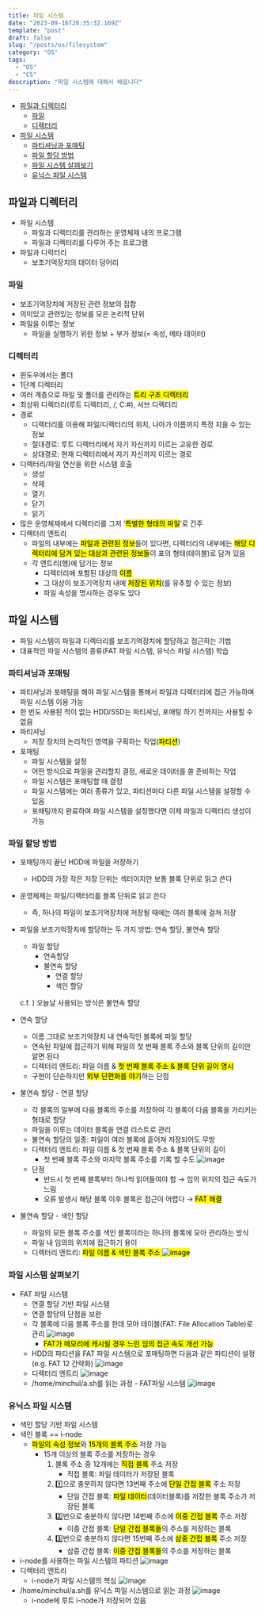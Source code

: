 ```yaml
---
title: 파일 시스템
date: "2023-09-16T20:35:32.169Z"
template: "post"
draft: false
slug: "/posts/os/filesystem"
category: "OS"
tags:
  - "OS"
  - "CS"  
description: "파일 시스템에 대해서 배웁니다"
---
```


- [파일과 디렉터리](#파일과-디렉터리)
    - [파일](#파일)
    - [디렉터리](#디렉터리)
- [파일 시스템](#파일-시스템)
    - [파티셔닝과 포매팅](#파티셔닝과-포매팅)     
    - [파일 할당 방법](#파일-할당-방법)     
    - [파일 시스템 살펴보기](#파일-시스템-살펴보기)     
    - [유닉스 파일 시스템](#유닉스-파일-시스템)     

## 파일과 디렉터리

- 파일 시스템
    - 파일과 디렉터리를 관리하는 운영체제 내의 프로그램
    - 파일과 디렉터리를 다루어 주는 프로그램
- 파일과 디럭터리
    - 보조기억장치의 데이터 덩어리

### 파일

- 보조기억장치에 저장된 관련 정보의 집합
- 의미있고 관련있는 정보를 모은 논리적 단위
- 파일을 이루는 정보
    - 파일을 실행하기 위한 정보 + 부가 정보(= 속성, 메타 데이터)

### 디렉터리

- 윈도우에서는 폴더
- 1단계 디렉터리
- 여러 계층으로 파일 및 폴더를 관리하는 <Mark>트리 구조 디렉터리
- 최상위 디렉터리(루트 디렉터리, /, C:#), 서브 디렉터리
- 경로
    - 디렉터리를 이용해 파일/디렉터리의 위치, 나아가 이름까지 특정 지을 수 있는 정보
    - 절대경로: 루트 디렉터리에서 자기 자신까지 이르는 고유한 경로
    - 상대경로: 현재 디렉터리에서 자기 자신까지 이르는 경로
- 디렉터리/파일 연산을 위한 시스템 호출
    - 생성
    - 삭제
    - 열기
    - 닫기
    - 읽기
- 많은 운영체제에서 디렉터리를 그저 ‘<Mark>특별한 형태의 파일</Mark>’로 간주
- 디렉터리 엔트리
    - 파일의 내부에는 <Mark>파일과 관련된 정보</Mark>들이 있다면, 디렉터리의 내부에는 <Mark>해당 디렉터리에 담겨 있는 대상과 관련된 정보들</Mark>이 표의 형태(테이블)로 담겨 있음
    - 각 엔트리(행)에 담기는 정보
        - 디렉터리에 포함된 대상의 <Mark>이름
        - 그 대상이 보조기억장치 내에 <Mark>저장된 위치</Mark>(를 유추할 수 있는 정보)
        - 파일 속성을 명시하는 경우도 있다

## 파일 시스템

- 파일 시스템이 파일과 디렉터리를 보조기억장치에 할당하고 접근하는 기법
- 대표적인 파일 시스템의 종류(FAT 파일 시스템, 유닉스 파일 시스템) 학습

### 파티셔닝과 포매팅

- 파티셔닝과 포매팅을 해야 파일 시스템을 통해서 파일과 디렉터리에 접근 가능하며 파일 시스템 이용 가능
- 한 번도 사용된 적이 없는 HDD/SSD는 파티셔닝, 포매팅 하기 전까지는 사용할 수 없음
- 파티셔닝
    - 저장 장치의 논리적인 영역을 구획하는 작업(<Mark>파티션</Mark>)
- 포매팅
    - 파일 시스템을 설정
    - 어떤 방식으로 파일을 관리할지 결정, 새로운 데이터를 쓸 준비하는 작업
    - 파일 시스템은 포매팅할 때 결정
    - 파일 시스템에는 여러 종류가 있고, 파티션마다 다른 파일 시스템을 설정할 수 있음
    - 포매팅까지 완료하여 파일 시스템을 설정했다면 이제 파일과 디렉터리 생성이 가능

### 파일 할당 방법

- 포매팅까지 끝난 HDD에 파일을 저장하기
    - HDD의 가장 작은 저장 단위는 섹터이지만 보통 블록 단위로 읽고 쓴다
- 운영체제는 파일/디렉터리를 블록 단위로 읽고 쓴다
    - 즉, 하나의 파일이 보조기억장치에 저장될 때에는 여러 블록에 걸쳐 저장
- 파일을 보조기억장치에 할당하는 두 가지 방법: 연속 할당, 불연속 할당
    - 파일 할당
        - 연속할당
        - 불연속 할당
            - 연결 할당
            - 색인 할당
    
    c.f. ) 오늘날 사용되는 방식은 불연속 할당
    
- 연속 할당
    - 이름 그대로 보조기억장치 내 연속적인 블록에 파일 할당
    - 연속된 파일에 접근하기 위해 파일의 첫 번째 블록 주소와 블록 단위의 길이만 알면 된다
    - 디렉터리 엔트리: 파일 이름 & <Mark>첫 번째 블록 주소 & 블록 단위 길이 명시
    - 구현이 단순하지만 <Mark>외부 단편화를 야기</Mark>하는 단점
- 불연속 할당 - 연결 할당
    - 각 블록의 일부에 다음 블록의 주소를 저장하여 각 블록이 다음 블록을 가리키는 형태로 할당
    - 파일을 이루는 데이터 블록을 연결 리스트로 관리
    - 불연속 할당의 일종: 파일이 여러 블록에 흩어져 저장되어도 무방
    - 디렉터리 엔트리: 파일 이름 & 첫 번째 블록 주소 & 블록 단위의 길이
        - 첫 번째 블록 주소와 마지막 블록 주소를 기록 할 수도
            ![image](https://github.com/boost-library/yong-study/assets/74396128/8110c710-611e-4bed-8222-3cbdc0dbeb76)
    - 단점
        - 반드시 첫 번째 블록부터 하나씩 읽어들여야 함 → 임의 위치의 접근 속도가 느림
        - 오류 발생시 해당 블록 이후 블록은 접근이 어렵다 → <Mark>FAT 해결
- 불연속 할당 - 색인 할당
    - 파일의 모든 블록 주소를 색인 블록이라는 하나의 블록에 모아 관리하는 방식
    - 파일 내 임의의 위치에 접근하기 용이
    - 디렉터리 엔트리: <Mark>파일 이름 & 색인 블록 주소
        ![image](https://github.com/boost-library/yong-study/assets/74396128/c1c1283b-fb80-402b-8bf3-656eff482cf0)

### 파일 시스템 살펴보기

- FAT 파일 시스템
    - 연결 할당 기반 파일 시스템
    - 연결 할당의 단점을 보완
    - 각 블록에 다음 블록 주소를 한데 모아 테이블(FAT: File Allocation Table)로 관리
        ![image](https://github.com/boost-library/yong-study/assets/74396128/4a608ddd-df08-41f1-8050-5deb30349d7f)
        - <Mark>FAT가 메모리에 캐시될 경우 느린 임의 접근 속도 개선 가능
    - HDD의 파티션을 FAT 파일 시스템으로 포매팅하면 다음과 같은 파티션이 설정(e.g. FAT 12 간략화)
        ![image](https://github.com/boost-library/yong-study/assets/74396128/840b06a1-e80c-4e6a-85f6-95cf2eedbb42)
    - 디렉터리 엔트리
        ![image](https://github.com/boost-library/yong-study/assets/74396128/793a90cf-376a-4580-9330-d0f5152b18fc)
    - /home/minchul/a.sh를 읽는 과정 - FAT파일 시스템
        ![image](https://github.com/boost-library/yong-study/assets/74396128/36b25332-8e97-4b54-9544-37da66d883c9)

### 유닉스 파일 시스템

- 색인 할당 기반 파일 시스템
- 색인 블록 == i-node
    - <Mark>파일의 속성 정보</Mark>와 <Mark>15개의 블록 주소</Mark> 저장 가능
        - 15개 이상의 블록 주소를 저장하는 경우
            1. 블록 주소 중 12개에는 <Mark>직접 블록</Mark> 주소 저장
                - 직접 블록: 파일 데이터가 저장된 블록
            2. 1️⃣으로 충분하지 않다면 13번째 주소에 <Mark>단일 간접 블록</Mark> 주소 저장
                - 단일 간접 블록: <Mark>파일 데이터</Mark>(데이터블록)를 저장한 블록 주소가 저장된 블록
            3. 2️⃣번으로 충분하지 않다면 14번째 주소에 <Mark>이중 간접 블록</Mark> 주소 저장
                - 이중 간접 블록: <Mark>단일 간접 블록들</Mark>의 주소를 저장하는 블록
            4. 3️⃣번으로 충분하지 않다면 15번째 주소에 <Mark>삼중 간접 블록</Mark> 주소 저장
                - 삼중 간접 블록: <Mark>이중 간접 블록들</Mark>의 주소를 저장하는 블록
- i-node를 사용하는 파일 시스템의 파티션
    ![image](https://github.com/boost-library/yong-study/assets/74396128/1d475280-498d-4dff-bfa1-3ac7f4368f0c)
- 디렉터리 엔트리
    - i-node가 파일 시스템의 핵심
        ![image](https://github.com/boost-library/yong-study/assets/74396128/13b412a0-96a3-4fea-a74e-d2425bc8ec16)
- /home/minchul/a.sh를 유닉스 파일 시스템으로 읽는 과정
    ![image](https://github.com/boost-library/yong-study/assets/74396128/f8f9b9aa-737f-4059-9ec6-49af4a58d48c)
    - i-node에 루트 i-node가 저장되어 있음